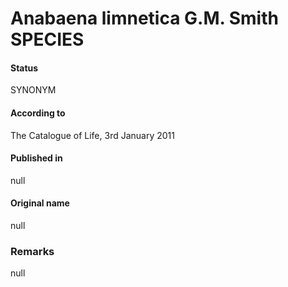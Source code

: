 # Anabaena limnetica G.M. Smith SPECIES

#### Status
SYNONYM

#### According to
The Catalogue of Life, 3rd January 2011

#### Published in
null

#### Original name
null

### Remarks
null